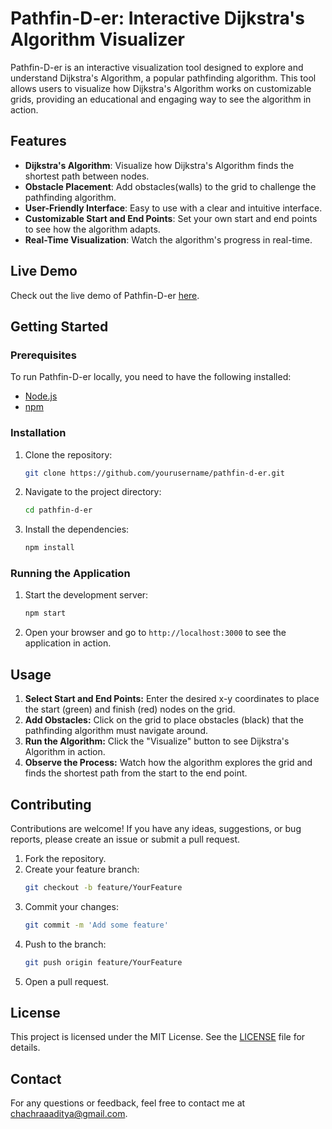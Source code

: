 # Pathfin-D-er: Interactive Dijkstra's Algorithm Visualizer

Pathfin-D-er is an interactive visualization tool designed to explore and understand Dijkstra's Algorithm, a popular pathfinding algorithm. This tool allows users to visualize how Dijkstra's Algorithm works on customizable grids, providing an educational and engaging way to see the algorithm in action.

## Features

- **Dijkstra's Algorithm**: Visualize how Dijkstra's Algorithm finds the shortest path between nodes.
- **Obstacle Placement**: Add obstacles(walls) to the grid to challenge the pathfinding algorithm.
- **User-Friendly Interface**: Easy to use with a clear and intuitive interface.
- **Customizable Start and End Points**: Set your own start and end points to see how the algorithm adapts.
- **Real-Time Visualization**: Watch the algorithm's progress in real-time.

## Live Demo

Check out the live demo of Pathfin-D-er [here](https://pathfin-d-er.vercel.app).

## Getting Started

### Prerequisites

To run Pathfin-D-er locally, you need to have the following installed:

- [Node.js](https://nodejs.org/)
- [npm](https://www.npmjs.com/)

### Installation

1. Clone the repository:
   ```bash
   git clone https://github.com/yourusername/pathfin-d-er.git
2. Navigate to the project directory:
   ```bash
   cd pathfin-d-er
3. Install the dependencies:
   ```bash
   npm install

### Running the Application

1. Start the development server:
   ```bash
   npm start
2. Open your browser and go to `http://localhost:3000` to see the application in action.

## Usage
1. **Select Start and End Points:** Enter the desired x-y coordinates to place the start (green) and finish (red) nodes on the grid.
2. **Add Obstacles:** Click on the grid to place obstacles (black) that the pathfinding algorithm must navigate around.
3. **Run the Algorithm:** Click the "Visualize" button to see Dijkstra's Algorithm in action.
4. **Observe the Process:** Watch how the algorithm explores the grid and finds the shortest path from the start to the end point. 

## Contributing
Contributions are welcome! If you have any ideas, suggestions, or bug reports, please create an issue or submit a pull request.

1. Fork the repository.
2. Create your feature branch:
   ```bash
   git checkout -b feature/YourFeature
3. Commit your changes:
   ```bash
   git commit -m 'Add some feature'
4. Push to the branch:
   ```bash
   git push origin feature/YourFeature
5. Open a pull request.

## License
This project is licensed under the MIT License. See the [LICENSE](https://github.com/AadityaChachra/Pathfin-D-er/blob/main/LICENSE) file for details.

## Contact
For any questions or feedback, feel free to contact me at [chachraaaditya@gmail.com](mailto:chachraaaditya@gmail.com).



